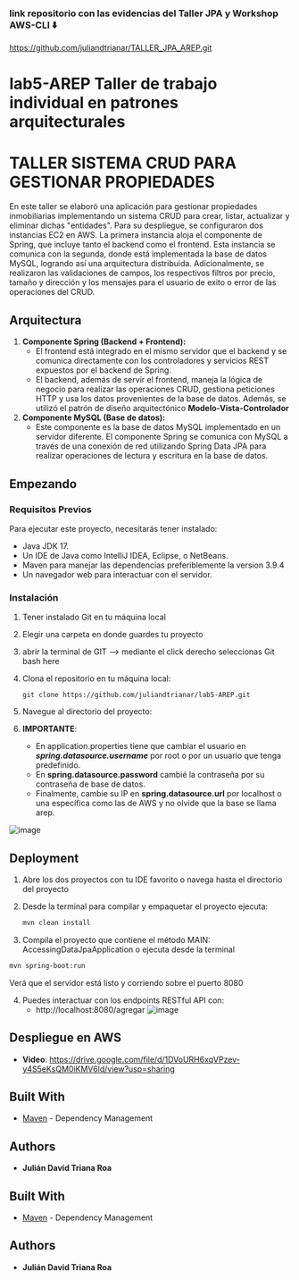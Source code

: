 ### link repositorio con las evidencias del Taller JPA y Workshop AWS-CLI ⬇️
https://github.com/juliandtrianar/TALLER_JPA_AREP.git
# lab5-AREP Taller de trabajo individual en patrones arquitecturales

# TALLER  SISTEMA CRUD PARA GESTIONAR PROPIEDADES

En este taller se elaboró una aplicación para gestionar propiedades inmobiliarias implementando un sistema CRUD para crear, listar, actualizar y eliminar dichas "entidades". Para su despliegue, se configuraron dos instancias EC2 en AWS. La primera instancia aloja el componente de Spring, que incluye tanto el backend como el frontend. Esta instancia se comunica con la segunda, donde está implementada la base de datos MySQL, logrando así una arquitectura distribuida. Adicionalmente, se realizaron las validaciones de campos, los respectivos filtros por precio, tamaño y dirección y los mensajes para el usuario de exito o error de las operaciones del CRUD.   

## Arquitectura

1. **Componente Spring (Backend + Frontend):**
   - El frontend está integrado en el mismo servidor que el backend y se comunica directamente con los controladores y servicios REST expuestos por el backend de Spring.
   - El backend, además de servir el frontend, maneja la lógica de negocio para realizar las operaciones CRUD, gestiona peticiones HTTP y usa los datos provenientes de la base de datos. Además, se utilizó el patrón de diseño arquitectónico **Modelo-Vista-Controlador**
2. **Componente MySQL (Base de datos):** 
   - Este componente es la base de datos MySQL implementado en un servidor diferente.
     El componente Spring se comunica con MySQL a través de una conexión de red utilizando Spring Data JPA para realizar operaciones de lectura y escritura en la base de datos.
## Empezando

### Requisitos Previos
Para ejecutar este proyecto, necesitarás tener instalado:

- Java JDK 17.
- Un IDE de Java como IntelliJ IDEA, Eclipse, o NetBeans.
- Maven para manejar las dependencias preferiblemente la version 3.9.4 
- Un navegador web para interactuar con el servidor.

### Instalación

1. Tener instalado Git en tu máquina local
2. Elegir una carpeta en donde guardes tu proyecto
3. abrir la terminal de GIT --> mediante el click derecho seleccionas Git bash here
4. Clona el repositorio en tu máquina local:

   ```
   git clone https://github.com/juliandtrianar/lab5-AREP.git
   ```
5. Navegue al directorio del proyecto:
  
6. **IMPORTANTE**: 
   - En application.properties tiene que cambiar el usuario en ***spring.datasource.username*** por root o por un usuario que tenga predefinido.
   - En **spring.datasource.password** cambié la contraseña por su contraseña de base de datos.
   - Finalmente, cambie su IP en **spring.datasource.url** por localhost o una específica como las de AWS y no olvide que la base se llama arep.
     
 ![image](https://github.com/user-attachments/assets/a907b6f3-0c1b-49e5-844e-3ddcc160f56c)


## Deployment
1. Abre los dos proyectos con tu IDE favorito o navega hasta el directorio del proyecto
2. Desde la terminal para compilar y empaquetar el proyecto ejecuta:

   ```bash
   mvn clean install
   ```
3.  Compila el proyecto que contiene el método MAIN: AccessingDataJpaApplication o ejecuta desde la terminal

   ```bash
   mvn spring-boot:run
   ```
Verá que el servidor está listo y corriendo sobre el puerto 8080

4. Puedes interactuar con los endpoints RESTful API con:
    - http://localhost:8080/agregar
    ![image](https://github.com/user-attachments/assets/6961704f-c0a2-4a89-910d-5f41f3eda0d0)

   


   
## Despliegue en AWS

- **Video**: https://drive.google.com/file/d/1DVoURH6xqVPzev-y4S5eKsQM0iKMV6ld/view?usp=sharing

## Built With
* [Maven](https://maven.apache.org/) - Dependency Management

## Authors

* **Julián David Triana Roa** 


## Built With
* [Maven](https://maven.apache.org/) - Dependency Management

## Authors

* **Julián David Triana Roa** 
